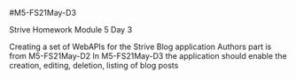 #M5-FS21May-D3

Strive Homework Module 5 Day 3

Creating a set of WebAPIs for the Strive Blog application
Authors part is from M5-FS21May-D2
In M5-FS21May-D3 the application should enable the creation, editing, deletion, listing of blog posts